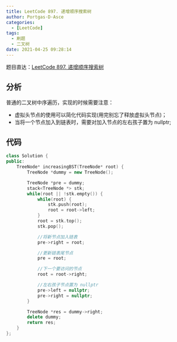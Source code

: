 ```yaml
---
title: LeetCode 897. 递增顺序搜索树
author: Portgas·D·Asce
categories:
  - [LeetCode]
tags:
  - 刷题
  - 二叉树
date: 2021-04-25 09:28:14
---
```


<!--more-->
题目直达：[LeetCode 897. 递增顺序搜索树](https://leetcode-cn.com/problems/increasing-order-search-tree/)

## 分析
普通的二叉树中序遍历，实现的时候需要注意：
- 虚拟头节点的使用可以简化代码实现(用完别忘了释放虚拟头节点)；
- 当将一个节点加入到链表时，需要对加入节点的左右孩子置为 nullptr;

## 代码
```cpp
class Solution {
public:
    TreeNode* increasingBST(TreeNode* root) {
        TreeNode *dummy = new TreeNode();

        TreeNode *pre = dummy;
        stack<TreeNode *> stk;
        while(root || !stk.empty()) {
            while(root) {
                stk.push(root);
                root = root->left;
            }
            root = stk.top();
            stk.pop();

            //将新节点加入链表
            pre->right = root;

            //更新链表尾节点
            pre = root;

            //下一个要访问的节点
            root = root->right;

            //左右孩子节点置为 nullptr
            pre->left = nullptr;
            pre->right = nullptr;
        }

        TreeNode *res = dummy->right;
        delete dummy;
        return res;
    }
};
```